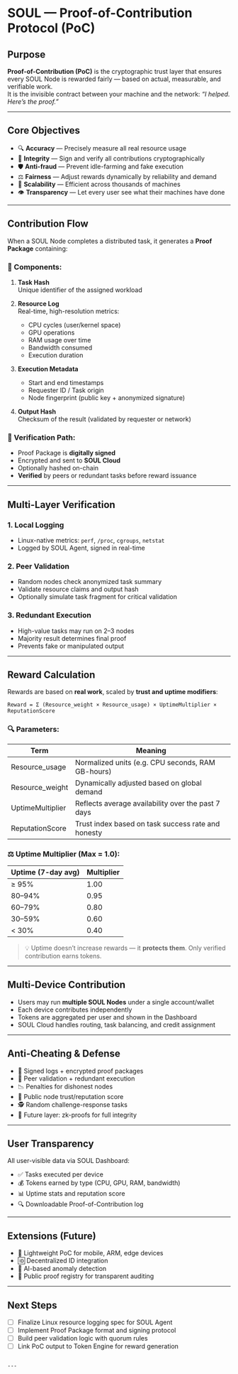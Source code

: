 # SOUL — Proof-of-Contribution Protocol (PoC)

## Purpose

**Proof-of-Contribution (PoC)** is the cryptographic trust layer that ensures every SOUL Node is rewarded fairly — based on actual, measurable, and verifiable work.  
It is the invisible contract between your machine and the network: *“I helped. Here’s the proof.”*

---

## Core Objectives

- 🔍 **Accuracy** — Precisely measure all real resource usage  
- 🔐 **Integrity** — Sign and verify all contributions cryptographically  
- 🛡️ **Anti-fraud** — Prevent idle-farming and fake execution  
- ⚖️ **Fairness** — Adjust rewards dynamically by reliability and demand  
- 🔄 **Scalability** — Efficient across thousands of machines  
- 👁️ **Transparency** — Let every user see what their machines have done  

---

## Contribution Flow

When a SOUL Node completes a distributed task, it generates a **Proof Package** containing:

### 🧩 Components:

1. **Task Hash**  
   Unique identifier of the assigned workload

2. **Resource Log**  
   Real-time, high-resolution metrics:
   - CPU cycles (user/kernel space)
   - GPU operations
   - RAM usage over time
   - Bandwidth consumed
   - Execution duration

3. **Execution Metadata**
   - Start and end timestamps
   - Requester ID / Task origin
   - Node fingerprint (public key + anonymized signature)

4. **Output Hash**  
   Checksum of the result (validated by requester or network)

### 🔏 Verification Path:

- Proof Package is **digitally signed**  
- Encrypted and sent to **SOUL Cloud**  
- Optionally hashed on-chain  
- **Verified** by peers or redundant tasks before reward issuance

---

## Multi-Layer Verification

### 1. **Local Logging**
- Linux-native metrics: `perf`, `/proc`, `cgroups`, `netstat`
- Logged by SOUL Agent, signed in real-time

### 2. **Peer Validation**
- Random nodes check anonymized task summary
- Validate resource claims and output hash
- Optionally simulate task fragment for critical validation

### 3. **Redundant Execution**
- High-value tasks may run on 2–3 nodes
- Majority result determines final proof
- Prevents fake or manipulated output

---

## Reward Calculation

Rewards are based on **real work**, scaled by **trust and uptime modifiers**:

```plaintext
Reward = Σ (Resource_weight × Resource_usage) × UptimeMultiplier × ReputationScore
```

### 🔍 Parameters:

| Term              | Meaning                                                  |
|-------------------|-----------------------------------------------------------|
| Resource_usage    | Normalized units (e.g. CPU seconds, RAM GB-hours)         |
| Resource_weight   | Dynamically adjusted based on global demand               |
| UptimeMultiplier  | Reflects average availability over the past 7 days        |
| ReputationScore   | Trust index based on task success rate and honesty        |

### ⚖️ Uptime Multiplier (Max = 1.0):

| Uptime (7-day avg) | Multiplier |
|--------------------|------------|
| ≥ 95%              | 1.00       |
| 80–94%             | 0.95       |
| 60–79%             | 0.80       |
| 30–59%             | 0.60       |
| < 30%              | 0.40       |

> 💡 Uptime doesn’t increase rewards — it **protects them**. Only verified contribution earns tokens.

---

## Multi-Device Contribution

- Users may run **multiple SOUL Nodes** under a single account/wallet  
- Each device contributes independently  
- Tokens are aggregated per user and shown in the Dashboard  
- SOUL Cloud handles routing, task balancing, and credit assignment

---

## Anti-Cheating & Defense

- 🔐 Signed logs + encrypted proof packages  
- 🔁 Peer validation + redundant execution  
- 📉 Penalties for dishonest nodes  
- 🧬 Public node trust/reputation score  
- 🕵️ Random challenge-response tasks  
- 🧠 Future layer: zk-proofs for full integrity

---

## User Transparency

All user-visible data via SOUL Dashboard:

- ✅ Tasks executed per device  
- 💰 Tokens earned by type (CPU, GPU, RAM, bandwidth)  
- 📊 Uptime stats and reputation score  
- 🔍 Downloadable Proof-of-Contribution log

---

## Extensions (Future)

- 📱 Lightweight PoC for mobile, ARM, edge devices  
- 🆔 Decentralized ID integration  
- 🤖 AI-based anomaly detection  
- 🔗 Public proof registry for transparent auditing

---

## Next Steps

- [ ] Finalize Linux resource logging spec for SOUL Agent  
- [ ] Implement Proof Package format and signing protocol  
- [ ] Build peer validation logic with quorum rules  
- [ ] Link PoC output to Token Engine for reward generation
```

---
